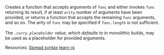 Creates a function that accepts arguments of <code>func</code> and either invokes <code>func</code> returning its result, if at least <code>arity</code> number of arguments have been provided, or returns a function that accepts the remaining <code>func</code> arguments, and so on. The arity of <code>func</code> may be specified if <code>func.length</code> is not sufficient.<br><br>The <code>_.curry.placeholder</code> value, which defaults to <code>_</code> in monolithic builds, may be used as a placeholder for provided arguments.

Resources: [Spread syntax](https://developer.mozilla.org/docs/Web/JavaScript/Reference/Operators/Spread_syntax) [learn-js](https://github.com/learn-javascript-courses/es6-curry)
